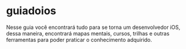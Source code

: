 # guiadoios
Nesse guia você encontrará tudo para se torna um desenvolvedor iOS, dessa maneira, encontrará mapas mentais, cursos, trilhas e outras ferramentas para poder praticar o conhecimento adquirido.
